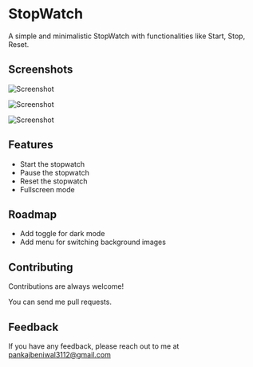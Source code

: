 
# StopWatch

A simple and minimalistic StopWatch with functionalities like Start, Stop, Reset.


## Screenshots

![Screenshot](https://via.placeholder.com/468x300?text=App+Screenshot+Here)

![Screenshot](https://via.placeholder.com/468x300?text=App+Screenshot+Here)

![Screenshot](https://via.placeholder.com/468x300?text=App+Screenshot+Here)



## Features

- Start the stopwatch
- Pause the stopwatch
- Reset the stopwatch
- Fullscreen mode


## Roadmap

- Add toggle for dark mode
- Add menu for switching background images


## Contributing

Contributions are always welcome!

You can send me pull requests.


## Feedback

If you have any feedback, please reach out to me at pankajbeniwal3112@gmail.com

